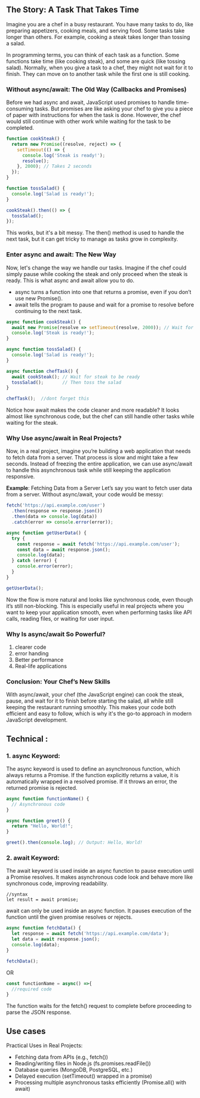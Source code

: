 ## The Story: A Task That Takes Time

Imagine you are a chef in a busy restaurant. You have many tasks to do, like preparing appetizers, cooking meals,
and serving food. Some tasks take longer than others. For example, cooking a steak takes longer than tossing a salad.

In programming terms, you can think of each task as a function. Some functions take time (like cooking steak), and some are quick (like tossing salad). Normally, when you give a task to a chef, they might not wait for it to finish. They can move on to another task while the first one is still cooking.

### Without async/await: The Old Way (Callbacks and Promises)
Before we had async and await, JavaScript used promises to handle time-consuming tasks. 
But promises are like asking your chef to give you a piece of paper with instructions for when the task is done. However,
the chef would still continue with other work while waiting for the task to be completed.

```javascript
function cookSteak() {
  return new Promise((resolve, reject) => {
    setTimeout(() => {
      console.log('Steak is ready!');
      resolve();
    }, 2000); // Takes 2 seconds
  });
}

function tossSalad() {
  console.log('Salad is ready!');
}

cookSteak().then(() => {
  tossSalad();
});

```
This works, but it's a bit messy. The then() method is used to handle the next task, but it can get tricky to manage as tasks grow in complexity.

### Enter async and await: The New Way
Now, let's change the way we handle our tasks. Imagine if the chef could simply pause while cooking the steak and only proceed when the steak is ready. This is what async and await allow you to do.

- async turns a function into one that returns a promise, even if you don’t use new Promise(). <br>
- await tells the program to pause and wait for a promise to resolve before continuing to the next task.

```javascript
async function cookSteak() {
  await new Promise(resolve => setTimeout(resolve, 2000)); // Wait for 2 seconds
  console.log('Steak is ready!');
}

async function tossSalad() {
  console.log('Salad is ready!');
}

async function chefTask() {
  await cookSteak(); // Wait for steak to be ready
  tossSalad();       // Then toss the salad
}

chefTask();  //dont forget this
```


Notice how await makes the code cleaner and more readable? It looks almost like synchronous code, but the chef can still handle other tasks while waiting for the steak.

### Why Use async/await in Real Projects?
Now, in a real project, imagine you’re building a web application that needs to fetch data from a server. That process is slow and might take a few seconds. Instead of freezing the entire application, we can use async/await to handle this asynchronous task while still keeping the application responsive.

**Example**: Fetching Data from a Server
Let’s say you want to fetch user data from a server. Without async/await, your code would be messy:


```javascript
fetch('https://api.example.com/user')
  .then(response => response.json())
  .then(data => console.log(data))
  .catch(error => console.error(error));

async function getUserData() {
  try {
    const response = await fetch('https://api.example.com/user');
    const data = await response.json();
    console.log(data);
  } catch (error) {
    console.error(error);
  }
}

getUserData();

```
Now the flow is more natural and looks like synchronous code, even though it’s still non-blocking.
This is especially useful in real projects where you want to keep your application smooth, even when performing tasks like API calls, reading files, or waiting for user input.

###  Why Is async/await So Powerful?
1. clearer code
2.  error handing
3.  Better performance
4.  Real-life applications


### Conclusion: Your Chef’s New Skills
With async/await, your chef (the JavaScript engine) can cook the steak, pause, and wait for it to finish before 
starting the salad, all while still keeping the restaurant running smoothly. This makes your code both efficient and easy to follow,
which is why it's the go-to approach in modern JavaScript development.


## Technical :

### 1. async Keyword:
The async keyword is used to define an asynchronous function, which always returns a Promise. 
If the function explicitly returns a value, it is automatically wrapped in a resolved promise. If it throws an error, the returned promise is rejected.

```javascript
async function functionName() {
  // Asynchronous code
}

async function greet() {
  return "Hello, World!";
}

greet().then(console.log); // Output: Hello, World!

```

###  2. await Keyword:
The await keyword is used inside an async function to pause execution until a Promise resolves. It makes asynchronous code look and behave more like synchronous code, improving readability.
```
//syntax
let result = await promise;
```

await can only be used inside an async function.
It pauses execution of the function until the given promise resolves or rejects.

```javascript
async function fetchData() {
  let response = await fetch('https://api.example.com/data');
  let data = await response.json();
  console.log(data);
}

fetchData();
```

OR
```javascript
const functionName = async() =>{
  //required code
}
```
The function waits for the fetch() request to complete before proceeding to parse the JSON response.


## Use cases
Practical Uses in Real Projects:
- Fetching data from APIs (e.g., fetch())
- Reading/writing files in Node.js (fs.promises.readFile())
- Database queries (MongoDB, PostgreSQL, etc.)
- Delayed execution (setTimeout() wrapped in a promise)
- Processing multiple asynchronous tasks efficiently (Promise.all() with await)
